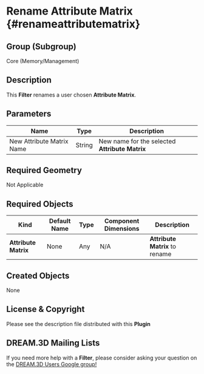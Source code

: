 Rename Attribute Matrix {#renameattributematrix}
=============

## Group (Subgroup) ##
Core (Memory/Management)

## Description ##
This **Filter** renames a user chosen **Attribute Matrix**.

## Parameters ##
| Name | Type | Description |
|------|------| ----------- |
| New Attribute Matrix Name | String | New name for the selected **Attribute Matrix** |

## Required Geometry ##
Not Applicable

## Required Objects ##

| Kind | Default Name | Type | Component Dimensions | Description |
|------|--------------|------|----------------------|-------------|
| **Attribute Matrix** | None | Any | N/A | **Attribute Matrix** to rename |

## Created Objects ##
None

## License & Copyright ##

Please see the description file distributed with this **Plugin**

## DREAM.3D Mailing Lists ##

If you need more help with a **Filter**, please consider asking your question on the [DREAM.3D Users Google group!](https://groups.google.com/forum/?hl=en#!forum/dream3d-users)


